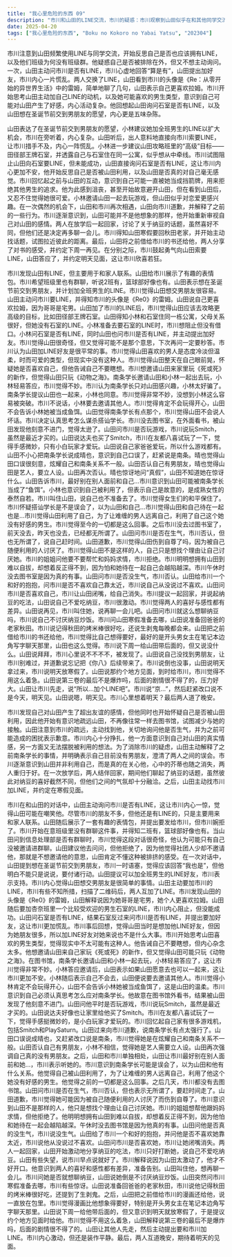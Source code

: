 ```yaml
---
title: "我心里危险的东西 09"
description: "市川和山田的LINE交流，市川的疑惑：市川观察到山田似乎在和其他同学交流LINE，开始思考自己是否也应该有LINE，以及班级群的问题。市川和山田的LINE交流，山田主动询问：山田主动问市川是否有LINE，市川含糊地回答有，山田表示要加好友，市川内心慌乱。市川和山田的LINE交流，交换LINE：山田和市川交换了LINE，山田发现市川的头像是《Re0》的雷姆，两人简单聊了几句。市川和山田的LINE交流，市川的内心活动：市川思考山田加自己LINE好友的动机，以及山田喜欢的类型，他开始意识到自己可能对山田抱有好感。山田想交男朋友，小林的提议：小林提出山田应该加全班男生的LINE好友来寻找男朋友，市川在旁听着。山田想交男朋友，山田的行动：山田直接问市川要LINE，让市川感到意外和紧张。山田想交男朋友，小林的建议：小林建议山田去攻略班里的“高级”目标石室，并透露自己和石室住在同一公寓。山田想交男朋友，市川的阻止：市川试图阻止山田要石室的LINE，但未能成功。山田询问石室是否有LINE。被南条学长搭讪，南条的邀请：南条学长邀请山田和小林一起出去玩，小林轻易答应，让市川感到不妙。被南条学长搭讪，市川的担忧：市川担心小林被南条学长利用，但山田似乎并不在意。被南条学长搭讪，山田的口误：山田在和晴也的对话中出现口误，让市川意识到山田可能被南条学长当成了“鱼饵”。被南条学长搭讪，市川的决定：市川决定为了保护山田，不再去图书室，避免和她有过多接触。市川和山田的关系变化，市川的疏远：市川开始疏远山田，不再去图书室，试图减少和她的接触。市川和山田的关系变化，山田的关心：山田主动找到市川，询问他是否生气，并为之前的事情道歉。市川和山田的关系变化，市川的内心挣扎：市川内心挣扎，他意识到自己对山田的感情，以及被利用的可能性。市川和山田的关系变化，山田的解释：山田解释了南条学长的事情，并表示自己没有男朋友，澄清了误会。市川和山田的关系变化，市川的释怀：市川意识到山田并不是利用自己，而是真的关心自己，两人和好。市川和山田的关系变化，纳豆话题：两人一起回家，聊起了纳豆的话题，虽然喜好不同，但气氛融洽。寒假计划和《你八》，寒假计划：两人聊起寒假计划，山田准备回秋田老家，市川对秋田的烤米棒很感兴趣。寒假计划和《你八》，归还漫画：市川将之前借给山田的漫画还给她，山田表示很喜欢。寒假计划和《你八》，约会：山田主动提出要将《你八》的后续借给市川，两人约定寒假见面，交换LINE。寒假计划和《你八》，结尾：市川和山田互道晚安，期待着明天的见面。"
date: 2025-04-20
tags: ["我心里危险的东西", "Boku no Kokoro no Yabai Yatsu", "202304"]
---
```


市川注意到山田频繁使用LINE与同学交流，开始反思自己是否也应该拥有LINE，以及他们班级为何没有班级群。他疑惑自己是否被排除在外，但又不想主动询问。一次，山田主动问市川是否有LINE，市川心虚地回答“算是有”，山田提出加好友，市川内心一片慌乱。两人交换了LINE，山田看到市川的头像是《Re：从零开始的异世界生活》中的雷姆，简单地聊了几句，山田表示自己更喜欢拉姆。市川开始思考山田主动加自己LINE的动机，以及她可能喜欢的男生类型，意识到自己可能对山田产生了好感，内心活动复杂。他回想起山田询问石室是否有LINE，以及山田想在圣诞节前交到男朋友的愿望，内心更是五味杂陈。

山田表达了在圣诞节前交到男朋友的愿望，小林建议她加全班男生的LINE以扩大机会，市川在旁听着，内心复杂。山田听后，出人意料地直接向市川索要LINE，让市川措手不及，内心一阵慌乱。小林进一步建议山田攻略班里的“高级”目标——田径部王牌石室，并透露自己与石室住在同一公寓，似乎想从中牵线。市川试图阻止山田向石室要LINE，但未能成功，山田直接询问石室是否有LINE，这让市川内心更加不安，他开始反思自己是否被山田利用，以及山田是否真的对自己毫无感觉。市川回忆起之前与山田的互动，意识到自己可能一直被她当成挡箭牌，用来拒绝其他男生的追求。他为此感到沮丧，甚至开始故意避开山田，但在看到山田后，又忍不住觉得她很可爱。小林邀请山田一起去玩游戏，但山田似乎对恋爱更感兴趣。在一次偶然的机会下，山田和市川再次相遇，山田向市川道歉，并解释了之前的一些行为。市川逐渐意识到，山田可能并不是他想象的那样，他开始重新审视自己对山田的感情。两人在放学后一起回家，讨论了关于纳豆的话题，虽然喜好不同，但他们还是决定再多聊一会儿。市川得知山田寒假要回秋田老家，并开始主动找话题，试图拉近彼此的距离。最后，山田将之前借给市川的书还给他，两人分享了对书的感受，并约定下周一再见。在分别之际，市川鼓起勇气向山田索要LINE，山田答应了，并约定明天见面，这让市川欣喜若狂。

市川发现山田有LINE，但主要用于和家人联系。山田给市川展示了有趣的表情包。市川希望班级里也有群聊，听说2班有，篮球部好像也有。山田表示想在圣诞节前交到男朋友，并计划加全班男生的LINE。市川觉得山田想交男朋友很容易。山田主动问市川要LINE，并得知市川的头像是《Re0》的雷姆。山田说自己更喜欢拉姆，因为哥哥是宅男。山田加了市川的LINE后，市川觉得山田应该去攻略更高级的目标，比如田径部王牌石室。山田得知小林和石室住同一栋公寓，父母关系很好，但她没有石室的LINE。小林准备去要石室的LINE时，市川想阻止但没有借口。小林问石室是否有LINE，同时山田也问市川是否有LINE，并主动提出加好友。市川觉得山田很奇怪，但又觉得可能不是那个意思，下次再问一定要秒答。市川认为山田加LINE好友是很平常的事。市川觉得山田喜欢的男人是态度冷淡但温柔，时而可爱的类型，但现实中没有这种人。市川觉得山田整天在自己眼前晃，怀疑她是否喜欢自己，但他告诫自己不要瞎想。市川想邀请山田来家里玩《死或死》的新作，但觉得山田只玩《动物之海》。南条学长邀请山田和小林一起出去玩，小林轻易答应，市川觉得不妙。市川认为南条学长只对山田感兴趣，小林太好骗了。南条学长提议山田也一起来，小林也同意。市川觉得非常不妙，没想到小林这么容易被突破。市川不说话，小林要去邀请其他人。市川觉得肯定不会玩得开心，山田不会告诉小林她被当成鱼饵。山田觉得南条学长有点那个，市川觉得山田不会说人坏话。市川决定认真思考怎么谋杀搭讪学长。市川没去图书室，在外面看书，被山田发现他刻意不进门，觉得太逊了。山田问市川是否玩游戏，市川说玩Smitch，虽然是最近才买的。山田说达夫也买了Smitch，市川在友都八喜试玩了一下，觉得手感微妙，只有小白玩家才爱玩。山田说自己家爸爸爱玩，所以什么游戏都有。山田不小心把南条学长说成晴也，意识到自己口误了，赶紧说是南条。晴也觉得山田口误很刻意，炫耀自己和南条关系不一般。山田否认自己有男朋友，晴也觉得山田是艺人，要立人设。山田再次否认。晴也惊讶地问“真假”，山田不知道她在惊讶什么。山田告诉市川，最好别在别人面前和自己…市川意识到山田可能被南条学长当成了“鱼饵”。小林也意识到自己被利用了，但表示自己是故意的，是成熟女性的泰然自若。市川叫住山田，说自己也不准备去了。市川觉得女生们的和平保住了。市川怀疑搭讪学长是不是误会了，以为山田和自己…市川觉得山田和自己待在一起也是…市川觉得山田利用了自己，为了让难缠的男人远离自己，利用了自己这个她没有好感的男生。市川觉得至今的一切都是这么回事。之后市川没去过图书室了，前天没去，昨天也没去，已经都无所谓了。山田问市川是否在生气，市川否认，但也无所谓了，说自己赶时间。山田道歉，市川觉得山田伤到自尊了吗，因为被自己随便利用的人讨厌了。市川觉得山田不是这样的人，自己只是想找个理由让自己讨厌她。市川的姐姐问他要不要帮忙和妈妈求情，市川拒绝。市川明明想拥有山田到难以自拔，却想着反正得不到，因为怕和她待在一起自己会越陷越深。市川午休时没去图书室是因为真的有事。山田问市川是否没生气，市川否认。山田给市川一个和好的抱抱，问市川是否不喜欢自己靠太近，市川说自己从没说过不喜欢。山田问市川是否喜欢自己，市川让山田闭嘴，给自己消失。市川提议一起回家，并说起纳豆的吃法，山田说自己不爱吃纳豆，市川很激动。市川觉得两人的喜好与感性都有差异。山田说再见，市川叫住她，说再聊一会儿吧。山田问市川就这么想聊纳豆吗，市川说自己不讨厌纳豆炒饭。市川问山田寒假准备去哪，山田说准备回爸爸的老家秋田。市川说记得秋田的烤米棒很好吃，还说生剥鬼每晚都会来。山田把之前借给市川的书还给他，市川觉得比自己想得要好，最好的是开头男女主在笔记本边角写字聊天那里，山田也这么觉得。市川说下周一给山田带后面的，但又说没什么。山田说拜拜，市川心里说不不不不，被发现了。山田说自己没找到男朋友，让市川别难过，并道歉说忘记把《你八》后续带来了。市川说倒也没事，山田说明天拿过来，市川说明天放寒假了。山田说那约个地方见面，到时给市川，市川觉得不用这么着急。山田说第三卷的最后不是爆炸吗，后面的剧情很不得了的，压力好大。山田让市川先走，说“所以…加个LINE吧”。市川说“京…”，然后赶紧改口说不是今天，明天见。山田说嗯，明天见。市川心里想着明天？最后两人道了晚安。

市川发现自己对山田产生了超出友谊的感情，但他同时也开始怀疑自己是否被山田利用，因此他开始有意识地疏远山田，不再像往常一样去图书馆，试图减少与她的接触。山田注意到市川的疏远，主动找到他，关切地询问他是否生气，并为之前可能造成的困扰表示歉意。市川内心十分挣扎，他一方面意识到自己对山田的真实情感，另一方面又无法摆脱被利用的想法。为了消除市川的疑虑，山田主动解释了之前南条学长的事情，并明确表示自己目前没有男朋友，澄清了两人之间的误会。市川逐渐意识到山田并非利用自己，而是真的在关心他，心中的芥蒂也随之消失，两人重归于好。在一次放学后，两人结伴回家，期间他们聊起了纳豆的话题，虽然彼此对纳豆的喜好截然不同，但他们之间的气氛却十分融洽。之后，山田主动找市川加LINE，并约定在寒假见面。

市川在和山田的对话中，山田主动询问市川是否有LINE，这让市川内心一惊，觉得山田可能在嘲笑他。尽管市川的朋友不多，但他还是有LINE的，只是主要用来和家人联系。山田随后展示了一套有趣的表情包，并提出要发给市川，但市川婉拒了。市川开始在意班级里没有群聊这件事，并得知二班有，篮球部好像也有。当山田问到信息处理部是否有群聊时，市川觉得这段对话很奇怪，他认为可能只有自己没被邀请进群聊。山田建议他去问问，但他拒绝了，因为他觉得社团人少却不邀请他，那就是不想邀请他的意思，山田肯定不懂这种被排挤的感受。在一次对话中，山田提到想在圣诞节前交到男朋友，市川一时语塞，觉得应该回答“我也是”，但他明白不能只是说说，要付诸行动。山田提议可以加全班男生的LINE好友，市川表示支持。市川内心觉得山田想交男朋友是很简单的事情。山田主动要加市川的LINE，市川有些不知所措，扫描了二维码后，两人互加了LINE。市川发现山田的头像是《Re0》的雷姆，山田解释说因为她哥哥是宅男，她个人更喜欢拉姆。山田随后要加杏奈班里一个比较受欢迎的男生石室的LINE，市川内心阻止，但没能成功。山田问石室是否有LINE，结果石室反过来问市川是否有LINE，并提出要加好友，这让市川更加慌乱。市川事后回想，觉得山田当时是想加他LINE好友，但因为她朋友很多，所以加LINE好友对她来说也不是什么大事。市川开始思考山田喜欢的男生类型，觉得现实中不太可能有这种人。他告诫自己不要瞎想，但内心杂念太多。他想邀请山田来自己家玩《死或死》的新作，但又觉得山田可能只玩《动物之海》。在图书馆，南条学长邀请山田和小林一起去玩，小林轻易答应了，这让市川觉得非常不妙。小林答应邀请后，山田表示如果山田愿意去也可以一起来，这让市川更加不安。小林随后表示自己不会去，山田便说要去邀请其他人。市川觉得小林肯定不会玩得开心，山田不会告诉小林她被当成鱼饵了，这是山田的温柔。市川意识到自己必须认真思考怎么应对南条学长。他故意在图书馆外看书，结果被山田发现了他刻意不进门。山田问他平时是否玩游戏，市川说玩Smitch，虽然是最近才买的。山田说达夫好像也让家里给他买了Smitch。市川在友都八喜试玩了一下，觉得手感挺微妙的，是小白玩家才爱玩的。市川回忆起自己家有很多游戏机，包括Smitch和PlaySaturn。山田过来向市川道歉，说南条学长有点太强行了。山田口误说成晴也，又赶紧改口说是南条，市川觉得她是在炫耀自己和南条关系不一般。山田否认自己有男朋友，小林不相信，觉得她是艺人需要立人设。山田再次强调自己真的没有男朋友。之后，山田和市川单独相处，山田让市川最好别在别人面前和她…，市川表示听她的。市川意识到南条学长可能是误会了，以为山田和他有什么关系。他觉得自己被山田利用了，为了让难缠的男人远离自己，利用了他这个她没有好感的男生。他觉得之前的一切都是这么回事。之后几天，市川都没有去图书馆。山田问市川是否在生气，市川否认，但也表示无所谓了，要赶时间走了。山田道歉，市川觉得她可能因为被自己随便利用的人讨厌了而伤到自尊了。市川意识到山田不是那样的人，他只是想找个理由让自己讨厌她。市川的姐姐想帮他跟妈妈求情，但他拒绝了。他明明想拥有山田到难以自拔，却想着反正得不到，因为他怕和她待在一起会越陷越深。午休时没去图书馆是因为他真的有事。山田问他是否真的没生气，市川说没生气。山田给了市川一个和好的抱抱，并问他是否不喜欢她靠太近，市川说他从没说过不喜欢。山田问市川是否喜欢她，市川让她闭嘴消失。两人一起回家，山田开始激动地分享纳豆的吃法，市川只好打断她，说自己不爱吃纳豆。山田有些失望，说市川早点说就好了。市川解释说因为山田太激动了，他才不好开口。他意识到两人的喜好和感性都有差异，准备告别。山田叫住他，想再聊一会儿。市川问她是否就想聊纳豆，山田说她倒是不讨厌纳豆炒饭。山田突然问市川寒假准备去哪，市川有些惊讶。山田说准备回爸爸的老家秋田，市川说他记得秋田的烤米棒很好吃，还提到了生剥鬼。之后，山田把之前借给市川的漫画还给他，说一直放在包里。市川觉得漫画比他想象得要好，特别是开头男女主在笔记本边角写字聊天那里。山田说下周一给他带后面的，但又意识到明天就放寒假了，于是提议约个地方见面时给他。市川觉得不用这么着急，山田解释说第三卷的最后不是爆炸吗，后面的剧情很不得了的。山田让其他人先走，然后主动提出要和市川加LINE。市川内心激动，但还是装作平静。最后，两人互道晚安，期待着明天的见面。